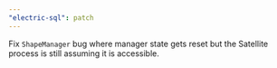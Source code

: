 ```yaml
---
"electric-sql": patch
---
```


Fix `ShapeManager` bug where manager state gets reset but the Satellite process is still assuming it is accessible.
